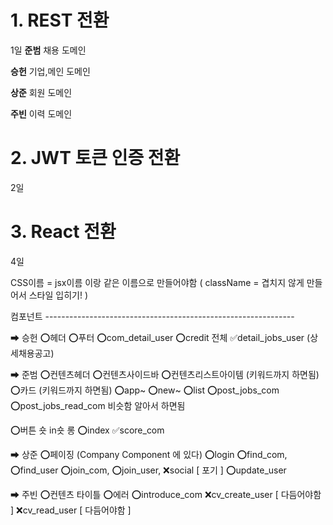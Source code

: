 # 1. REST 전환
1일
**준범**
채용 도메인

**승헌**
기업,메인 도메인

**상준**
회원 도메인

**주빈**
이력 도메인



# 2. JWT 토큰 인증 전환
2일


# 3. React 전환
4일

CSS이름 = jsx이름 이랑 같은 이름으로 만들어야함 ( className = 겹치지 않게 만들어서 스타일 입히기! )

컴포넌트 -------------------------------------------------------------- 

➡ 승헌
⭕헤더 
⭕푸터
⭕com_detail_user
⭕credit 전체
✅detail_jobs_user (상세채용공고) 



➡ 준범
⭕컨텐츠헤더
⭕컨텐츠사이드바
⭕컨텐츠리스트아이템 (키워드까지 하면됨)
⭕카드 (키워드까지 하면됨)
⭕app~
⭕new~
⭕list
⭕post_jobs_com
⭕post_jobs_read_com 비슷함 알아서 하면됨

⭕버튼 숏 in숏 롱 
⭕index
✅score_com


➡ 상준
⭕페이징 (Company Component 에 있다)
⭕login
⭕find_com, ⭕find_user
⭕join_com, ⭕join_user, ❌social [ 포기 ]
⭕update_user




➡ 주빈
⭕컨텐츠 타이틀
⭕에러
⭕introduce_com
❌cv_create_user [ 다듬어야함 ]
❌cv_read_user [ 다듬어야함 ]
